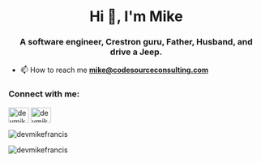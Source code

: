 <h1 align="center">Hi 👋, I'm Mike</h1>
<h3 align="center">A software engineer, Crestron guru, Father, Husband, and drive a Jeep.</h3>


- 📫 How to reach me **mike@codesourceconsulting.com**

<h3 align="left">Connect with me:</h3>
<p align="left">
<a href="https://twitter.com/devmikefrancis" target="blank"><img align="center" src="https://raw.githubusercontent.com/rahuldkjain/github-profile-readme-generator/master/src/images/icons/Social/twitter.svg" alt="devmikefrancis" height="30" width="40" /></a>
<a href="https://linkedin.com/in/devmikefrancis" target="blank"><img align="center" src="https://raw.githubusercontent.com/rahuldkjain/github-profile-readme-generator/master/src/images/icons/Social/linked-in-alt.svg" alt="devmikefrancis" height="30" width="40" /></a>
</p>

<p><img align="center" src="https://github-readme-stats.vercel.app/api/top-langs?username=devmikefrancis&show_icons=true&theme=dark&locale=en&layout=compact" alt="devmikefrancis" /></p>

<p><img align="center" src="https://github-readme-streak-stats.herokuapp.com/?user=devmikefrancis&theme=dark" alt="devmikefrancis" /></p>
